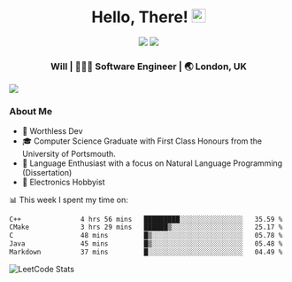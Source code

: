 <div align="center">
  <h1> Hello, There! <img src="https://media.giphy.com/media/hvRJCLFzcasrR4ia7z/giphy.gif" width="25px"></h1>
</div>

<p align="center">
    <a href="https://linkedin.com/in/willgreen98" alt="LinkedIn">
	    <img src="https://img.shields.io/badge/-LinkedIn-0e76a8?style=flat-square&logo=Linkedin&logoColor=white"/></a>
    <a href="https://twitter.com/Will_Green98" alt="Tweeter">
        <img src="https://img.shields.io/badge/-Twitter-00acee?style=flat-square&logo=Twitter&logoColor=white"/></a>
</p>

<div align="center">
	<h3> Will | 👨🏻‍💻 Software Engineer | 🌏 London, UK </h3>
</div>

![](https://visitor-badge.glitch.me/badge?page_id=willgreen98.visitor-badge)

### About Me

- 🥰 Worthless Dev
- 🎓 Computer Science Graduate with First Class Honours from the University of Portsmouth.
- 📖 Language Enthusiast with a focus on Natural Language Programming (Dissertation)
- 🤖 Electronics Hobbyist

📊 This week I spent my time on:
<!--START_SECTION:waka-->

```txt
C++               4 hrs 56 mins   █████████░░░░░░░░░░░░░░░░   35.59 %
CMake             3 hrs 29 mins   ██████▒░░░░░░░░░░░░░░░░░░   25.17 %
C                 48 mins         █▒░░░░░░░░░░░░░░░░░░░░░░░   05.78 %
Java              45 mins         █▒░░░░░░░░░░░░░░░░░░░░░░░   05.48 %
Markdown          37 mins         █░░░░░░░░░░░░░░░░░░░░░░░░   04.49 %
```

<!--END_SECTION:waka-->

![LeetCode Stats](https://leetcard.jacoblin.cool/WillGreen98?theme=unicorn&font=JetBrains%20Mono&ext=activity)
